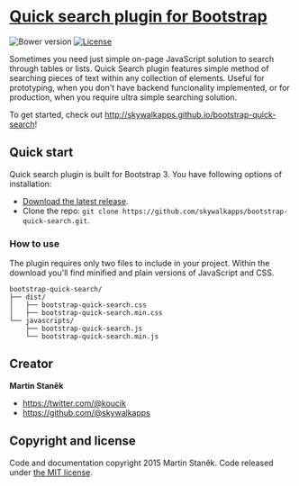 # [Quick search plugin for Bootstrap](http://skywalkapps.github.io/bootstrap-quick-search)
![Bower version](https://img.shields.io/bower/v/bootstrap.svg?style=flat)
[![License](https://img.shields.io/badge/license-MIT-brightgreen.svg?style=flat)](LICENSE)

Sometimes you need just simple on-page JavaScript solution to search through  tables or lists. Quick Search plugin features simple method of searching pieces of text within any collection of elements. Useful for prototyping, when you don't have backend funcionality implemented, or for production, when you require ultra simple searching solution.

To get started, check out <http://skywalkapps.github.io/bootstrap-quick-search>!

## Quick start

Quick search plugin is built for Bootstrap 3. You have following options of installation:

- [Download the latest release](https://github.com/skywalkapps/bootstrap-quick-search/archive/v0.9.1.zip).
- Clone the repo: `git clone https://github.com/skywalkapps/bootstrap-quick-search.git`.

### How to use

The plugin requires only two files to include in your project. Within the download you'll find minified and plain versions of JavaScript and CSS.

```
bootstrap-quick-search/
├── dist/
│   ├── bootstrap-quick-search.css
│   ├── bootstrap-quick-search.min.css
└── javascripts/
    ├── bootstrap-quick-search.js
    └── bootstrap-quick-search.min.js
```

## Creator

**Martin Staněk**

- <https://twitter.com/@koucik>
- <https://github.com/@skywalkapps>


## Copyright and license

Code and documentation copyright 2015 Martin Staněk. Code released under [the MIT license](https://github.com/skywalkapps/bootstrap-quick-search/blob/master/LICENSE).
